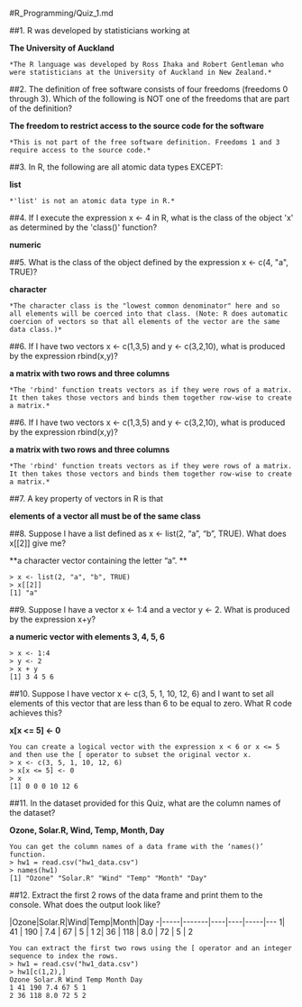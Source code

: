#R_Programming/Quiz_1.md

##1. R was developed by statisticians working at

**The University of Auckland**

	*The R language was developed by Ross Ihaka and Robert Gentleman who were statisticians at the University of Auckland in New Zealand.*

##2. The definition of free software consists of four freedoms (freedoms 0 through 3). Which of the following is NOT one of the freedoms that are part of the definition?

**The freedom to restrict access to the source code for the software**

	*This is not part of the free software definition. Freedoms 1 and 3 require access to the source code.*

##3. In R, the following are all atomic data types EXCEPT:

**list**

	*'list' is not an atomic data type in R.*

##4. If I execute the expression x <- 4 in R, what is the class of the object 'x' as determined by the 'class()' function?

**numeric**

##5. What is the class of the object defined by the expression x <- c(4, "a", TRUE)?

**character**

	*The character class is the "lowest common denominator" here and so all elements will be coerced into that class. (Note: R does automatic coercion of vectors so that all elements of the vector are the same data class.)*

##6. If I have two vectors x <- c(1,3,5) and y <- c(3,2,10), what is produced by the expression rbind(x,y)?

**a matrix with two rows and three columns**

	*The 'rbind' function treats vectors as if they were rows of a matrix. It then takes those vectors and binds them together row-wise to create a matrix.*

##6. If I have two vectors x <- c(1,3,5) and y <- c(3,2,10), what is produced by the expression rbind(x,y)?

**a matrix with two rows and three columns**

	*The 'rbind' function treats vectors as if they were rows of a matrix. It then takes those vectors and binds them together row-wise to create a matrix.*

##7. A key property of vectors in R is that

**elements of a vector all must be of the same class**

##8. Suppose I have a list defined as x <- list(2, “a”, “b”, TRUE). What does x[[2]] give me?

**a character vector containing the letter “a”. **

	> x <- list(2, "a", "b", TRUE)
	> x[[2]]
	[1] "a"

##9. Suppose I have a vector x <- 1:4 and a vector y <- 2. What is produced by the expression x+y? 

**a numeric vector with elements 3, 4, 5, 6**

	> x <- 1:4
	> y <- 2
	> x + y
	[1] 3 4 5 6

##10. Suppose I have vector x <- c(3, 5, 1, 10, 12, 6) and I want to set all elements of this vector that are less than 6 to be equal to zero. What R code achieves this? 

**x[x <= 5] <- 0**

	You can create a logical vector with the expression x < 6 or x <= 5 and then use the [ operator to subset the original vector x.
	> x <- c(3, 5, 1, 10, 12, 6)
	> x[x <= 5] <- 0
	> x
	[1] 0 0 0 10 12 6

##11. In the dataset provided for this Quiz, what are the column names of the dataset?

**Ozone, Solar.R, Wind, Temp, Month, Day**

	You can get the column names of a data frame with the ‘names()’ function.
	> hw1 = read.csv("hw1_data.csv")
	> names(hw1)
	[1] "Ozone" "Solar.R" "Wind" "Temp" "Month" "Day"

##12. Extract the first 2 rows of the data frame and print them to the console. What does the output look like?

 |Ozone|Solar.R|Wind|Temp|Month|Day
 -|-----|-------|----|----|-----|---
 1| 41 | 190 | 7.4 | 67 | 5 | 1
 2| 36 | 118 | 8.0 | 72 | 5 | 2

	You can extract the first two rows using the [ operator and an integer sequence to index the rows.
	> hw1 = read.csv("hw1_data.csv")
	> hw1[c(1,2),]
	Ozone Solar.R Wind Temp Month Day
	1 41 190 7.4 67 5 1
	2 36 118 8.0 72 5 2


